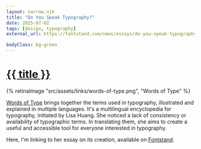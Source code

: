 ```yaml
---
layout: narrow.njk
title: "Do You Speak Typography?"
date: 2025-07-02
tags: [design, typography]
external_url: https://fontstand.com/news/essays/do-you-speak-typography/?ref=daniel.pizza

bodyClass: bg-green
---
```


<h1><a href="{{ external_url }}">{{ title }}</a></h1>

{% retinaImage "src/assets/links/words-of-type.png", "Words of Type" %}

<a href="https://wiki.wordsoftype.com/?ref=daniel.pizza" title="Words of Type" rel="external" target="_blank">Words of Type</a> brings together the terms used in typography, illustrated and explained in multiple languages. It's a multilingual encyclopedia for typography, initiated by Lisa Huang. She noticed a lack of consistency or availability of typographic terms. In translating them, she aims to create a useful and accessible tool for everyone interested in typography. 

Here, I'm linking to her essay on its creation, available on <a href="https://fontstand.com/news/essays/do-you-speak-typography/?ref=daniel.pizza" title="Do You Speak Typography?" rel="external" target="_blank">Fontstand</a>.
